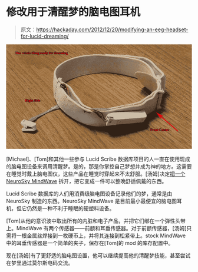 # 修改用于清醒梦的脑电图耳机

> 原文：<https://hackaday.com/2012/12/20/modifying-an-eeg-headset-for-lucid-dreaming/>

![moddedmindwave4](img/d1edff7a239d2c34fe251e9a48c31317.png)

[Michael]、[Tom]和其他一些参与 Lucid Scribe 数据库项目的人一直在使用现成的脑电图设备来调用清醒梦。是的，那是你掌控自己梦想并成为神的地方。这需要在睡觉时戴上脑电图仪，这些产品在睡觉时穿起来不太舒服。[汤姆]决定[把一个 NeuroSky MindWave](http://lsdbase.org/2012/12/11/First-Dream-with-Modified-MindWave/) 拆开，把它变成一件可以整晚舒适佩戴的东西。

Lucid Scribe 数据库的人们用消费级脑电图设备记录他们的梦，通常是由 NeuroSky 制造的东西。NeuroSky MindWave 是目前最小最便宜的脑电图耳机，但它仍然是一种不利于睡眠的硬塑料设备。

[Tom]从他的意识波中取出所有的内脏和电子产品，并把它们绑在一个弹性头带上。MindWave 有两个传感器——前额和耳垂传感器。对于前额传感器，[汤姆]只需将一根金属丝焊接到一枚硬币上，并将其连接到松紧带上。stock MindWave 中的耳垂传感器是一个简单的夹子，保存在[Tom]的 mod 的库存配置中。

现在[汤姆]有了更舒适的脑电图设置，他可以继续提高他的清醒梦技能，甚至尝试在梦里通过莫尔斯电码交流。